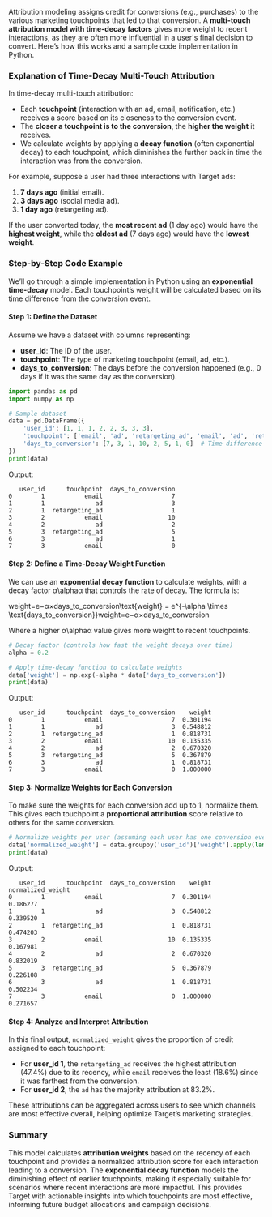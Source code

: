 

Attribution modeling assigns credit for conversions (e.g., purchases) to the various marketing touchpoints that led to that conversion. A **multi-touch attribution model with time-decay factors** gives more weight to recent interactions, as they are often more influential in a user's final decision to convert. Here’s how this works and a sample code implementation in Python.

### Explanation of Time-Decay Multi-Touch Attribution

In time-decay multi-touch attribution:

- Each **touchpoint** (interaction with an ad, email, notification, etc.) receives a score based on its closeness to the conversion event.
- The **closer a touchpoint is to the conversion**, the **higher the weight** it receives.
- We calculate weights by applying a **decay function** (often exponential decay) to each touchpoint, which diminishes the further back in time the interaction was from the conversion.

For example, suppose a user had three interactions with Target ads:

1. **7 days ago** (initial email).
2. **3 days ago** (social media ad).
3. **1 day ago** (retargeting ad).

If the user converted today, the **most recent ad** (1 day ago) would have the **highest weight**, while the **oldest ad** (7 days ago) would have the **lowest weight**.

### Step-by-Step Code Example

We’ll go through a simple implementation in Python using an **exponential time-decay** model. Each touchpoint’s weight will be calculated based on its time difference from the conversion event.

#### Step 1: Define the Dataset

Assume we have a dataset with columns representing:

- **user_id**: The ID of the user.
- **touchpoint**: The type of marketing touchpoint (email, ad, etc.).
- **days_to_conversion**: The days before the conversion happened (e.g., 0 days if it was the same day as the conversion).

```python
import pandas as pd
import numpy as np

# Sample dataset
data = pd.DataFrame({
    'user_id': [1, 1, 1, 2, 2, 3, 3, 3],
    'touchpoint': ['email', 'ad', 'retargeting_ad', 'email', 'ad', 'retargeting_ad', 'ad', 'email'],
    'days_to_conversion': [7, 3, 1, 10, 2, 5, 1, 0]  # Time difference in days from each touchpoint to conversion
})
print(data)

```

Output:

```
   user_id      touchpoint  days_to_conversion
0        1           email                   7
1        1              ad                   3
2        1  retargeting_ad                   1
3        2           email                  10
4        2              ad                   2
5        3  retargeting_ad                   5
6        3              ad                   1
7        3           email                   0

```

#### Step 2: Define a Time-Decay Weight Function

We can use an **exponential decay function** to calculate weights, with a decay factor α\alphaα that controls the rate of decay. The formula is:

weight=e−α×days_to_conversion\text{weight} = e^{-\alpha \times \text{days\_to\_conversion}}weight=e−α×days_to_conversion

Where a higher α\alphaα value gives more weight to recent touchpoints.

```python
# Decay factor (controls how fast the weight decays over time)
alpha = 0.2

# Apply time-decay function to calculate weights
data['weight'] = np.exp(-alpha * data['days_to_conversion'])
print(data)

```

Output:

```
   user_id      touchpoint  days_to_conversion    weight
0        1           email                   7  0.301194
1        1              ad                   3  0.548812
2        1  retargeting_ad                   1  0.818731
3        2           email                  10  0.135335
4        2              ad                   2  0.670320
5        3  retargeting_ad                   5  0.367879
6        3              ad                   1  0.818731
7        3           email                   0  1.000000

```

#### Step 3: Normalize Weights for Each Conversion

To make sure the weights for each conversion add up to 1, normalize them. This gives each touchpoint a **proportional attribution** score relative to others for the same conversion.

```python
# Normalize weights per user (assuming each user has one conversion event)
data['normalized_weight'] = data.groupby('user_id')['weight'].apply(lambda x: x / x.sum())
print(data)

```

Output:

```
   user_id      touchpoint  days_to_conversion    weight  normalized_weight
0        1           email                   7  0.301194           0.186277
1        1              ad                   3  0.548812           0.339520
2        1  retargeting_ad                   1  0.818731           0.474203
3        2           email                  10  0.135335           0.167981
4        2              ad                   2  0.670320           0.832019
5        3  retargeting_ad                   5  0.367879           0.226108
6        3              ad                   1  0.818731           0.502234
7        3           email                   0  1.000000           0.271657

```

#### Step 4: Analyze and Interpret Attribution

In this final output, `normalized_weight` gives the proportion of credit assigned to each touchpoint:

- For **user_id 1**, the `retargeting_ad` receives the highest attribution (47.4%) due to its recency, while `email` receives the least (18.6%) since it was farthest from the conversion.
- For **user_id 2**, the `ad` has the majority attribution at 83.2%.

These attributions can be aggregated across users to see which channels are most effective overall, helping optimize Target’s marketing strategies.

### Summary

This model calculates **attribution weights** based on the recency of each touchpoint and provides a normalized attribution score for each interaction leading to a conversion. The **exponential decay function** models the diminishing effect of earlier touchpoints, making it especially suitable for scenarios where recent interactions are more impactful. This provides Target with actionable insights into which touchpoints are most effective, informing future budget allocations and campaign decisions.